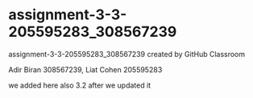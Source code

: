 # assignment-3-3-205595283_308567239
assignment-3-3-205595283_308567239 created by GitHub Classroom

Adir Biran 308567239, Liat Cohen 205595283

we added here also 3.2 after we updated it
